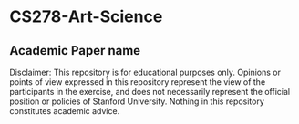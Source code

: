 # CS278-Art-Science

## Academic Paper name

Disclaimer: This repository is for educational purposes only. Opinions or points of view expressed in this repository represent the view of the
participants in the exercise, and does not necessarily represent the official position or policies of Stanford University. Nothing in this repository constitutes academic advice.
